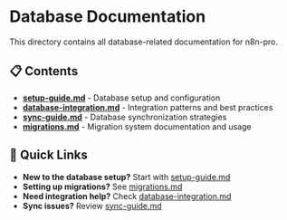 # Database Documentation

This directory contains all database-related documentation for n8n-pro.

## 📋 Contents

- **[setup-guide.md](setup-guide.md)** - Database setup and configuration
- **[database-integration.md](database-integration.md)** - Integration patterns and best practices  
- **[sync-guide.md](sync-guide.md)** - Database synchronization strategies
- **[migrations.md](migrations.md)** - Migration system documentation and usage

## 🚀 Quick Links

- **New to the database setup?** Start with [setup-guide.md](setup-guide.md)
- **Setting up migrations?** See [migrations.md](migrations.md)
- **Need integration help?** Check [database-integration.md](database-integration.md)
- **Sync issues?** Review [sync-guide.md](sync-guide.md)
